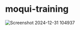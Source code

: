 # moqui-training

![Screenshot 2024-12-31 104937](https://github.com/user-attachments/assets/261710b1-dabe-4ba7-b92f-9eba4eaca3d3)
